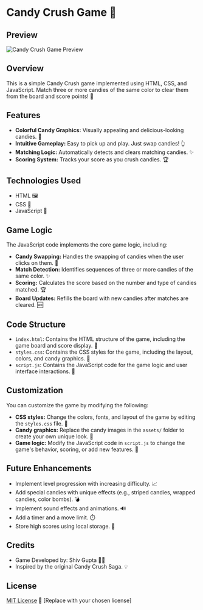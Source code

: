 # Candy Crush Game 🍬

## Preview

![Candy Crush Game Preview]()

## Overview

This is a simple Candy Crush game implemented using HTML, CSS, and JavaScript.  Match three or more candies of the same color to clear them from the board and score points! 🎉

## Features

*   **Colorful Candy Graphics:** Visually appealing and delicious-looking candies. 🍭
*   **Intuitive Gameplay:** Easy to pick up and play.  Just swap candies! 👆
*   **Matching Logic:** Automatically detects and clears matching candies. ✨
*   **Scoring System:** Tracks your score as you crush candies. 🏆

## Technologies Used

*   HTML 🖼️
*   CSS 🎨
*   JavaScript 📜

## Game Logic

The JavaScript code implements the core game logic, including:

*   **Candy Swapping:** Handles the swapping of candies when the user clicks on them. 🔄
*   **Match Detection:**  Identifies sequences of three or more candies of the same color. ✨
*   **Scoring:**  Calculates the score based on the number and type of candies matched. 🏆
*   **Board Updates:**  Refills the board with new candies after matches are cleared. 🆕

## Code Structure

*   `index.html`: Contains the HTML structure of the game, including the game board and score display. 🧱
*   `styles.css`: Contains the CSS styles for the game, including the layout, colors, and candy graphics. 🎨
*   `script.js`: Contains the JavaScript code for the game logic and user interface interactions. 📜

## Customization

You can customize the game by modifying the following:

*   **CSS styles:** Change the colors, fonts, and layout of the game by editing the `styles.css` file. 🎨
*   **Candy graphics:** Replace the candy images in the `assets/` folder to create your own unique look. 🍬
*   **Game logic:** Modify the JavaScript code in `script.js` to change the game's behavior, scoring, or add new features. 📜

## Future Enhancements

*   Implement level progression with increasing difficulty. 📈
*   Add special candies with unique effects (e.g., striped candies, wrapped candies, color bombs). 💣
*   Implement sound effects and animations. 🔊
*   Add a timer and a move limit. ⏱️
*   Store high scores using local storage. 💾

## Credits

*   Game Developed by: Shiv Gupta 👨‍💻
*   Inspired by the original Candy Crush Saga. 💡

## License

[MIT License](LICENSE) 📝  [Replace with your chosen license]
